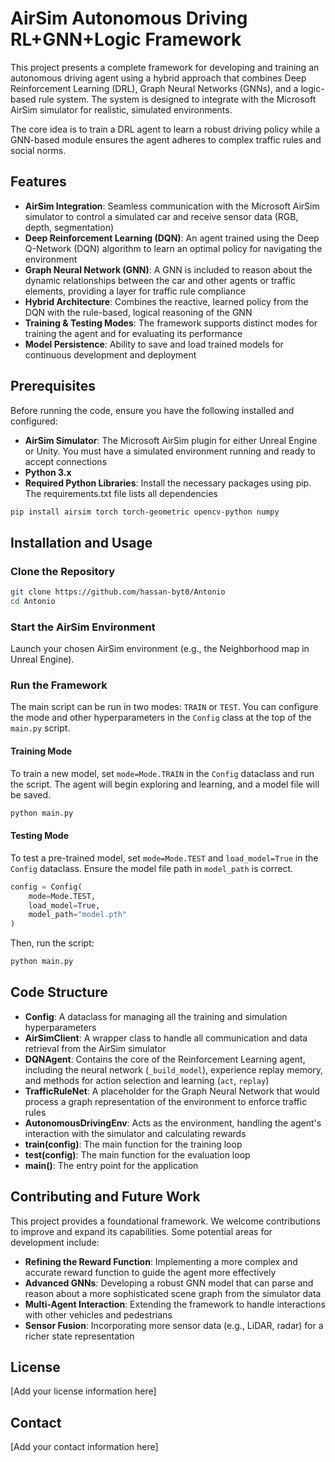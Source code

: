 # AirSim Autonomous Driving RL+GNN+Logic Framework

This project presents a complete framework for developing and training an autonomous driving agent using a hybrid approach that combines Deep Reinforcement Learning (DRL), Graph Neural Networks (GNNs), and a logic-based rule system. The system is designed to integrate with the Microsoft AirSim simulator for realistic, simulated environments.

The core idea is to train a DRL agent to learn a robust driving policy while a GNN-based module ensures the agent adheres to complex traffic rules and social norms.

## Features

- **AirSim Integration**: Seamless communication with the Microsoft AirSim simulator to control a simulated car and receive sensor data (RGB, depth, segmentation)
- **Deep Reinforcement Learning (DQN)**: An agent trained using the Deep Q-Network (DQN) algorithm to learn an optimal policy for navigating the environment
- **Graph Neural Network (GNN)**: A GNN is included to reason about the dynamic relationships between the car and other agents or traffic elements, providing a layer for traffic rule compliance
- **Hybrid Architecture**: Combines the reactive, learned policy from the DQN with the rule-based, logical reasoning of the GNN
- **Training & Testing Modes**: The framework supports distinct modes for training the agent and for evaluating its performance
- **Model Persistence**: Ability to save and load trained models for continuous development and deployment

## Prerequisites

Before running the code, ensure you have the following installed and configured:

- **AirSim Simulator**: The Microsoft AirSim plugin for either Unreal Engine or Unity. You must have a simulated environment running and ready to accept connections
- **Python 3.x**
- **Required Python Libraries**: Install the necessary packages using pip. The requirements.txt file lists all dependencies

```bash
pip install airsim torch torch-geometric opencv-python numpy
```

## Installation and Usage

### Clone the Repository

```bash
git clone https://github.com/hassan-byt0/Antonio
cd Antonio
```

### Start the AirSim Environment

Launch your chosen AirSim environment (e.g., the Neighborhood map in Unreal Engine).

### Run the Framework

The main script can be run in two modes: `TRAIN` or `TEST`. You can configure the mode and other hyperparameters in the `Config` class at the top of the `main.py` script.

#### Training Mode

To train a new model, set `mode=Mode.TRAIN` in the `Config` dataclass and run the script. The agent will begin exploring and learning, and a model file will be saved.

```bash
python main.py
```

#### Testing Mode

To test a pre-trained model, set `mode=Mode.TEST` and `load_model=True` in the `Config` dataclass. Ensure the model file path in `model_path` is correct.

```python
config = Config(
    mode=Mode.TEST,
    load_model=True,
    model_path="model.pth"
)
```

Then, run the script:

```bash
python main.py
```

## Code Structure

- **Config**: A dataclass for managing all the training and simulation hyperparameters
- **AirSimClient**: A wrapper class to handle all communication and data retrieval from the AirSim simulator
- **DQNAgent**: Contains the core of the Reinforcement Learning agent, including the neural network (`_build_model`), experience replay memory, and methods for action selection and learning (`act`, `replay`)
- **TrafficRuleNet**: A placeholder for the Graph Neural Network that would process a graph representation of the environment to enforce traffic rules
- **AutonomousDrivingEnv**: Acts as the environment, handling the agent's interaction with the simulator and calculating rewards
- **train(config)**: The main function for the training loop
- **test(config)**: The main function for the evaluation loop
- **main()**: The entry point for the application

## Contributing and Future Work

This project provides a foundational framework. We welcome contributions to improve and expand its capabilities. Some potential areas for development include:

- **Refining the Reward Function**: Implementing a more complex and accurate reward function to guide the agent more effectively
- **Advanced GNNs**: Developing a robust GNN model that can parse and reason about a more sophisticated scene graph from the simulator data
- **Multi-Agent Interaction**: Extending the framework to handle interactions with other vehicles and pedestrians
- **Sensor Fusion**: Incorporating more sensor data (e.g., LiDAR, radar) for a richer state representation

## License

[Add your license information here]

## Contact

[Add your contact information here]
